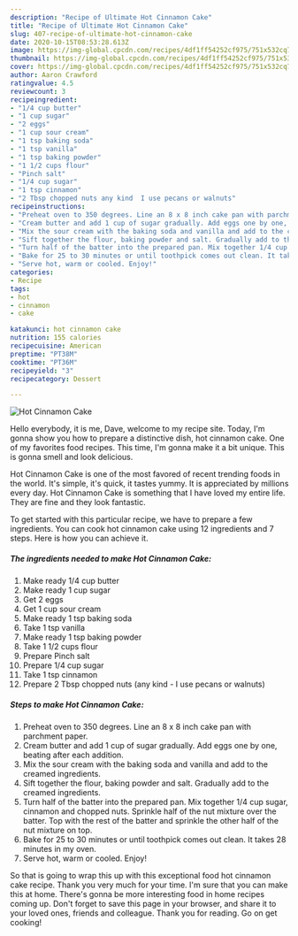 ```yaml
---
description: "Recipe of Ultimate Hot Cinnamon Cake"
title: "Recipe of Ultimate Hot Cinnamon Cake"
slug: 407-recipe-of-ultimate-hot-cinnamon-cake
date: 2020-10-15T08:53:28.613Z
image: https://img-global.cpcdn.com/recipes/4df1ff54252cf975/751x532cq70/hot-cinnamon-cake-recipe-main-photo.jpg
thumbnail: https://img-global.cpcdn.com/recipes/4df1ff54252cf975/751x532cq70/hot-cinnamon-cake-recipe-main-photo.jpg
cover: https://img-global.cpcdn.com/recipes/4df1ff54252cf975/751x532cq70/hot-cinnamon-cake-recipe-main-photo.jpg
author: Aaron Crawford
ratingvalue: 4.5
reviewcount: 3
recipeingredient:
- "1/4 cup butter"
- "1 cup sugar"
- "2 eggs"
- "1 cup sour cream"
- "1 tsp baking soda"
- "1 tsp vanilla"
- "1 tsp baking powder"
- "1 1/2 cups flour"
- "Pinch salt"
- "1/4 cup sugar"
- "1 tsp cinnamon"
- "2 Tbsp chopped nuts any kind  I use pecans or walnuts"
recipeinstructions:
- "Preheat oven to 350 degrees. Line an 8 x 8 inch cake pan with parchment paper."
- "Cream butter and add 1 cup of sugar gradually. Add eggs one by one, beating after each addition."
- "Mix the sour cream with the baking soda and vanilla and add to the creamed ingredients."
- "Sift together the flour, baking powder and salt. Gradually add to the creamed ingredients."
- "Turn half of the batter into the prepared pan. Mix together 1/4 cup sugar, cinnamon and chopped nuts. Sprinkle half of the nut mixture over the batter. Top with the rest of the batter and sprinkle the other half of the nut mixture on top."
- "Bake for 25 to 30 minutes or until toothpick comes out clean. It takes 28 minutes in my oven."
- "Serve hot, warm or cooled. Enjoy!"
categories:
- Recipe
tags:
- hot
- cinnamon
- cake

katakunci: hot cinnamon cake 
nutrition: 155 calories
recipecuisine: American
preptime: "PT38M"
cooktime: "PT36M"
recipeyield: "3"
recipecategory: Dessert

---
```



![Hot Cinnamon Cake](https://img-global.cpcdn.com/recipes/4df1ff54252cf975/751x532cq70/hot-cinnamon-cake-recipe-main-photo.jpg)

Hello everybody, it is me, Dave, welcome to my recipe site. Today, I'm gonna show you how to prepare a distinctive dish, hot cinnamon cake. One of my favorites food recipes. This time, I'm gonna make it a bit unique. This is gonna smell and look delicious.

Hot Cinnamon Cake is one of the most favored of recent trending foods in the world. It's simple, it's quick, it tastes yummy. It is appreciated by millions every day. Hot Cinnamon Cake is something that I have loved my entire life. They are fine and they look fantastic.




To get started with this particular recipe, we have to prepare a few ingredients. You can cook hot cinnamon cake using 12 ingredients and 7 steps. Here is how you can achieve it.

<!--inarticleads1-->

##### The ingredients needed to make Hot Cinnamon Cake:

1. Make ready 1/4 cup butter
1. Make ready 1 cup sugar
1. Get 2 eggs
1. Get 1 cup sour cream
1. Make ready 1 tsp baking soda
1. Take 1 tsp vanilla
1. Make ready 1 tsp baking powder
1. Take 1 1/2 cups flour
1. Prepare Pinch salt
1. Prepare 1/4 cup sugar
1. Take 1 tsp cinnamon
1. Prepare 2 Tbsp chopped nuts (any kind - I use pecans or walnuts)




<!--inarticleads2-->

##### Steps to make Hot Cinnamon Cake:

1. Preheat oven to 350 degrees. Line an 8 x 8 inch cake pan with parchment paper.
1. Cream butter and add 1 cup of sugar gradually. Add eggs one by one, beating after each addition.
1. Mix the sour cream with the baking soda and vanilla and add to the creamed ingredients.
1. Sift together the flour, baking powder and salt. Gradually add to the creamed ingredients.
1. Turn half of the batter into the prepared pan. Mix together 1/4 cup sugar, cinnamon and chopped nuts. Sprinkle half of the nut mixture over the batter. Top with the rest of the batter and sprinkle the other half of the nut mixture on top.
1. Bake for 25 to 30 minutes or until toothpick comes out clean. It takes 28 minutes in my oven.
1. Serve hot, warm or cooled. Enjoy!




So that is going to wrap this up with this exceptional food hot cinnamon cake recipe. Thank you very much for your time. I'm sure that you can make this at home. There's gonna be more interesting food in home recipes coming up. Don't forget to save this page in your browser, and share it to your loved ones, friends and colleague. Thank you for reading. Go on get cooking!
